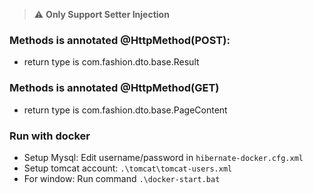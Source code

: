 > :warning: **Only Support Setter Injection**

### Methods is annotated @HttpMethod(POST):
 - return type is com.fashion.dto.base.Result
 
### Methods is annotated @HttpMethod(GET)
 - return type is com.fashion.dto.base.PageContent

### Run with docker
- Setup Mysql: Edit username/password in `hibernate-docker.cfg.xml`
- Setup tomcat account: `.\tomcat\tomcat-users.xml`
- For window: Run command `.\docker-start.bat`